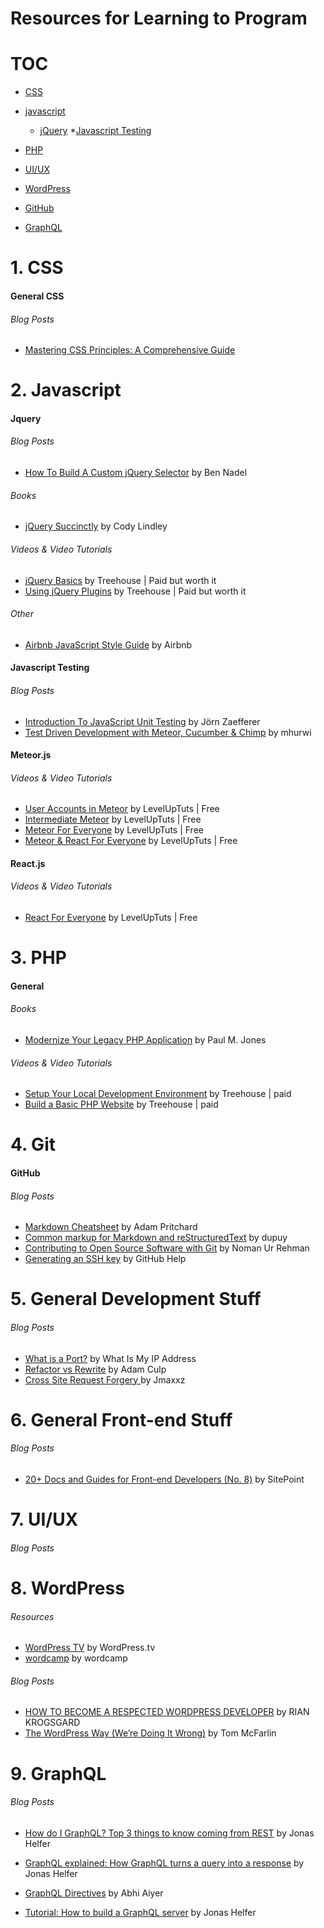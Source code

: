 # Resources for Learning to Program



# TOC

* [CSS](https://github.com/acomito/Great-Links#1-css)
* [javascript](https://github.com/acomito/Great-Links#2-javascript)
  * [jQuery](https://github.com/acomito/Great-Links#jquery)
  *[Javascript Testing](https://github.com/acomito/Great-Links#javascript-testing)

* [PHP](https://github.com/acomito/Great-Links/blob/master/README.md#2-javascript)
* [UI/UX ](https://github.com/acomito/Great-Links/blob/master/README.md#2-javascript)
* [WordPress](https://github.com/acomito/Great-Links/blob/master/README.md#2-javascript)
* [GitHub](https://github.com/acomito/Great-Links/blob/master/README.md#2-javascript)
* [GraphQL](https://github.com/acomito/Great-Links/blob/master/README.md#2-javascript)


 

# 1. CSS

#### General CSS
###### Blog Posts
* [Mastering CSS Principles: A Comprehensive Guide](https://www.smashingmagazine.com/mastering-css-principles-comprehensive-reference-guide/)


# 2. Javascript

#### Jquery

###### Blog Posts

* [How To Build A Custom jQuery Selector](http://www.bennadel.com/blog/1457-how-to-build-a-custom-jquery-selector.htm) by Ben Nadel

###### Books
* [jQuery Succinctly](http://weeklymirror.com.np/files/download/jQuery_Succinctly.pdf) by Cody Lindley

###### Videos & Video Tutorials 
* [jQuery Basics](https://teamtreehouse.com/library/jquery-basics) by Treehouse | Paid but worth it
* [Using jQuery Plugins](https://teamtreehouse.com/library/using-jquery-plugins) by Treehouse | Paid but worth it

###### Other

* [Airbnb JavaScript Style Guide](https://github.com/airbnb/javascript) by Airbnb



#### Javascript Testing

###### Blog Posts

* [Introduction To JavaScript Unit Testing](https://www.smashingmagazine.com/2012/06/introduction-to-javascript-unit-testing/) by Jörn Zaefferer
* [Test Driven Development with Meteor, Cucumber & Chimp](http://www.mhurwi.com/tutorial-test-driven-development-with-meteor-cucumber-chimp/) by mhurwi

#### Meteor.js

###### Videos & Video Tutorials 
* [User Accounts in Meteor](https://www.youtube.com/playlist?list=PLLnpHn493BHFMTabI7UK28e0e_CwoiYv6) by LevelUpTuts | Free
* [Intermediate Meteor](https://www.youtube.com/watch?v=BI8IslJHSag&list=PLLnpHn493BHFYZUSK62aVycgcAouqBt7V) by LevelUpTuts | Free
* [Meteor For Everyone](https://www.youtube.com/playlist?list=PLLnpHn493BHECNl9I8gwos-hEfFrer7TV) by LevelUpTuts | Free
* [Meteor & React For Everyone](https://www.youtube.com/watch?v=B_HJCmoSvmc) by LevelUpTuts | Free

#### React.js

###### Videos & Video Tutorials 
* [React For Everyone](https://www.youtube.com/playlist?list=PLLnpHn493BHFfs3Uj5tvx17mXk4B4ws4p) by LevelUpTuts | Free


# 3. PHP

#### General


###### Books

* [Modernize Your Legacy PHP Application](http://mlaphp.com/) by Paul M. Jones


###### Videos & Video Tutorials 

* [Setup Your Local Development Environment](https://teamtreehouse.com/library/setup-your-local-development-environment-2) by Treehouse | paid
* [Build a Basic PHP Website](https://teamtreehouse.com/library/build-a-basic-php-website) by Treehouse | paid


# 4. Git

#### GitHub

###### Blog Posts
* [Markdown Cheatsheet](https://github.com/adam-p/markdown-here/wiki/Markdown-Cheatsheet) by Adam Pritchard
* [Common markup for Markdown and reStructuredText](https://gist.github.com/dupuy/1855764) by dupuy
* [Contributing to Open Source Software with Git](https://scotch.io/tutorials/contributing-to-open-source-software-with-git) by Noman Ur Rehman
* [Generating an SSH key](https://help.github.com/articles/generating-an-ssh-key/) by GitHub Help


# 5. General Development Stuff 

###### Blog Posts
* [What is a Port?](http://whatismyipaddress.com/port) by What Is My IP Address
* [Refactor vs Rewrite](http://www.geekyboy.com/archives/547) by Adam Culp
* [Cross Site Request Forgery ](https://www.youtube.com/watch?v=vrjgD0azkCw) by Jmaxxz




# 6. General Front-end Stuff 

###### Blog Posts
* [20+ Docs and Guides for Front-end Developers (No. 8)](https://www.sitepoint.com/20-docs-guides-front-end-developers-8/) by SitePoint



# 7. UI/UX 

###### Blog Posts


# 8. WordPress

###### Resources

* [WordPress TV](http://wordpress.tv/) by WordPress.tv
* [wordcamp](http://central.wordcamp.org/) by wordcamp

###### Blog Posts

* [HOW TO BECOME A RESPECTED WORDPRESS DEVELOPER](http://torquemag.io/2013/07/how-to-become-a-respected-wordpress-developer/) by RIAN KROGSGARD
* [The WordPress Way (We’re Doing It Wrong)](https://tommcfarlin.com/the-wordpress-way/) by Tom McFarlin





# 9. GraphQL

###### Blog Posts

* [How do I GraphQL? Top 3 things to know coming from REST](https://medium.com/apollo-stack/how-do-i-graphql-2fcabfc94a01#.tad9a7wsf) by Jonas Helfer

* [GraphQL explained: How GraphQL turns a query into a response](https://medium.com/apollo-stack/graphql-explained-5844742f195e#.hlvzob4t5) by Jonas Helfer

* [GraphQL Directives](https://medium.com/@abhiaiyer/graphql-directives-3dec6106c384#.e2tsm832n) by Abhi Aiyer

* [Tutorial: How to build a GraphQL server](https://medium.com/apollo-stack/tutorial-building-a-graphql-server-cddaa023c035#.cf2rzg4v4) by Jonas Helfer









